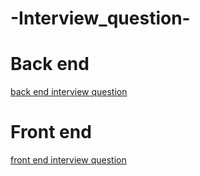 # -Interview_question-


# Back end

[back end interview question](https://github.com/yungu-2201999/-Interview_question-/blob/main/back-end/interview.md)

# Front end

[front end interview question](https://github.com/yungu-2201999/-Interview_question-/blob/main/front-end/interview.md)
